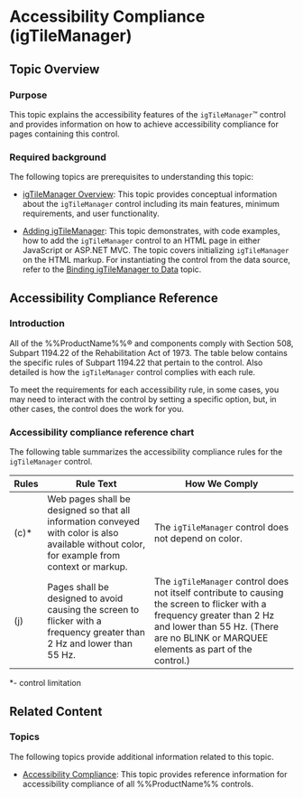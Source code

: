 ﻿<!--
|metadata|
{
    "fileName": "igtilemanager-accessibility-compliance",
    "controlName": "igTileManager",
    "tags": ["Layouts","Section 508"]
}
|metadata|
-->

# Accessibility Compliance (igTileManager)

## Topic Overview
### Purpose

This topic explains the accessibility features of the `igTileManager`™ control and provides information on how to achieve accessibility compliance for pages containing this control.

### Required background

The following topics are prerequisites to understanding this topic:

- [igTileManager Overview](igTileManager-Overview.html): This topic provides conceptual information about the `igTileManager` control including its main features, minimum requirements, and user functionality.

- [Adding igTileManager](igTileManager-Adding.html): This topic demonstrates, with code examples, how to add the `igTileManager` control to an HTML page in either JavaScript or ASP.NET MVC. The topic covers initializing `igTileManager` on the HTML markup. For instantiating the control from the data source, refer to the [Binding igTileManager to Data](igTileManager-Binding.html) topic.





## Accessibility Compliance Reference
### Introduction

All of the %%ProductName%%® and components comply with Section 508, Subpart 1194.22 of the Rehabilitation Act of 1973. The table below contains the specific rules of Subpart 1194.22 that pertain to the control. Also detailed is how the `igTileManager` control complies with each rule.

To meet the requirements for each accessibility rule, in some cases, you may need to interact with the control by setting a specific option, but, in other cases, the control does the work for you.

### Accessibility compliance reference chart

The following table summarizes the accessibility compliance rules for the `igTileManager` control.

Rules| Rule Text |How We Comply
---|---|---
(c)\*| Web pages shall be designed so that all information conveyed with color is also available without color, for example from context or markup.|The `igTileManager` control does not depend on color.
(j)|Pages shall be designed to avoid causing the screen to flicker with a frequency greater than 2 Hz and lower than 55 Hz.|The `igTileManager` control does not itself contribute to causing the screen to flicker with a frequency greater than 2 Hz and lower than 55 Hz. (There are no BLINK or MARQUEE elements as part of the control.)


\*- control limitation



## Related Content
### Topics

The following topics provide additional information related to this topic.

- [Accessibility Compliance](Accessibility-Compliance.html): This topic provides reference information for accessibility compliance of all %%ProductName%% controls.





 

 


